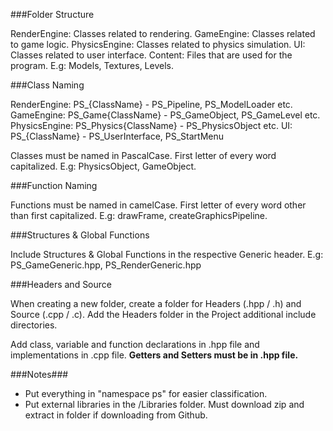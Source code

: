 ###Folder Structure

RenderEngine: Classes related to rendering.
GameEngine: Classes related to game logic.
PhysicsEngine: Classes related to physics simulation.
UI: Classes related to user interface.
Content: Files that are used for the program. E.g: Models, Textures, Levels.

###Class Naming

RenderEngine: PS_{ClassName} - PS_Pipeline, PS_ModelLoader etc.
GameEngine: PS_Game{ClassName} - PS_GameObject, PS_GameLevel etc.
PhysicsEngine: PS_Physics{ClassName} - PS_PhysicsObject etc.
UI: PS_{ClassName} - PS_UserInterface, PS_StartMenu

Classes must be named in PascalCase. First letter of every word capitalized. E.g: PhysicsObject, GameObject. 

###Function Naming

Functions must be named in camelCase. First letter of every word other than first capitalized. E.g: drawFrame, createGraphicsPipeline. 

###Structures & Global Functions

Include Structures & Global Functions in the respective Generic header. E.g: PS_GameGeneric.hpp, PS_RenderGeneric.hpp

###Headers and Source

When creating a new folder, create a folder for Headers (.hpp / .h) and Source (.cpp / .c). Add the Headers folder in the Project additional include directories.

Add class, variable and function declarations in .hpp file and implementations in .cpp file. **Getters and Setters must be in .hpp file.**

###Notes###
- Put everything in "namespace ps" for easier classification.
- Put external libraries in the /Libraries folder. Must download zip and extract in folder if downloading from Github.
